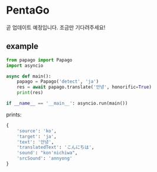 # PentaGo
곧 업데이트 예정입니다. 조금만 기다려주세요!

## example
```py
from papago import Papago
import asyncio

async def main():
    papago = Papago('detect', 'ja')
    res = await papago.translate('안녕', honorific=True)
    print(res)

if __name__ == '__main__': asyncio.run(main())
```
prints:
```py
{
    'source': 'ko',
    'target': 'ja', 
    'text': '안녕', 
    'translatedText': 'こんにちは', 
    'sound': "kon'nichiwa", 
    'srcSound': 'annyong'
}
```
